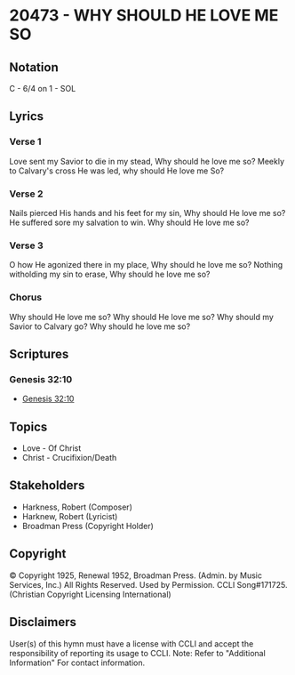 # 20473 - WHY SHOULD HE LOVE ME SO

## Notation

C - 6/4 on 1 - SOL

## Lyrics

### Verse 1

Love sent my Savior to die in my stead, Why should he love me so? Meekly to Calvary's cross He was led, why should He love me So?

### Verse 2

Nails pierced His hands and his feet for my sin, Why should He love me so? He suffered sore my salvation to win. Why should He love me so?

### Verse 3

O how He agonized there in my place, Why should he love me so? Nothing witholding my sin to erase, Why should he love me so?

### Chorus

Why should He love me so? Why should He love me so? Why should my Savior to Calvary go? Why should he love me so?


## Scriptures

### Genesis 32:10

- [Genesis 32:10](https://www.biblegateway.com/passage/?search=Genesis%2032%3A10)


## Topics

- Love - Of Christ
- Christ - Crucifixion/Death

## Stakeholders

- Harkness, Robert (Composer)
- Harknew, Robert (Lyricist)
- Broadman Press (Copyright Holder)

## Copyright

© Copyright 1925, Renewal 1952, Broadman Press. (Admin. by Music Services, Inc.) All Rights Reserved. Used by Permission. CCLI Song#171725.
(Christian Copyright Licensing International)

## Disclaimers

User(s) of this hymn must have a license with CCLI and accept the responsibility of reporting its usage to CCLI.
Note: Refer to "Additional Information" For contact information.

